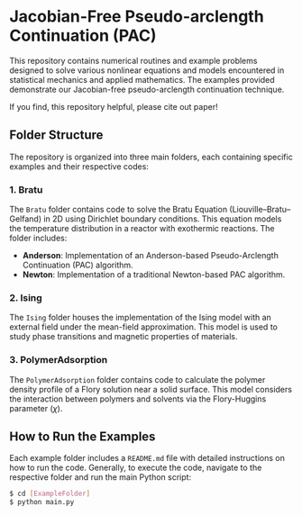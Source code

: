 # Jacobian-Free Pseudo-arclength Continuation (PAC)

This repository contains numerical routines and example problems designed to solve various nonlinear equations and models encountered in statistical mechanics and applied mathematics. The examples provided demonstrate our Jacobian-free pseudo-arclength continuation technique.

If you find, this repository helpful, please cite out paper!

## Folder Structure

The repository is organized into three main folders, each containing specific examples and their respective codes:

### 1. Bratu

The `Bratu` folder contains code to solve the Bratu Equation (Liouville–Bratu–Gelfand) in 2D using Dirichlet boundary conditions. This equation models the temperature distribution in a reactor with exothermic reactions. The folder includes:

- **Anderson**: Implementation of an Anderson-based Pseudo-Arclength Continuation (PAC) algorithm.
- **Newton**: Implementation of a traditional Newton-based PAC algorithm.

### 2. Ising

The `Ising` folder houses the implementation of the Ising model with an external field under the mean-field approximation. This model is used to study phase transitions and magnetic properties of materials.

### 3. PolymerAdsorption

The `PolymerAdsorption` folder contains code to calculate the polymer density profile of a Flory solution near a solid surface. This model considers the interaction between polymers and solvents via the Flory-Huggins parameter ($\chi$).

## How to Run the Examples

Each example folder includes a `README.md` file with detailed instructions on how to run the code. Generally, to execute the code, navigate to the respective folder and run the main Python script:

```sh
$ cd [ExampleFolder]
$ python main.py
